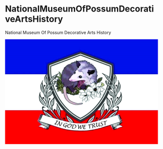 # NationalMuseumOfPossumDecorativeArtsHistory
National Museum Of Possum Decorative Arts History

![Possum Flag](https://github.com/corem/NationalMuseumOfPossumDecorativeArtsHistory/blob/main/flag-francios.jpeg)


